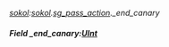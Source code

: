 _[sokol](../../modules/sokol/sokol-module.md):[sokol](../../modules/sokol/sokol-module.md).[sg\_pass\_action](../../modules/sokol/sokol-sg_pass_action.md).\_end\_canary_
##### Field \_end\_canary:[UInt](../../modules/wonkey/wonkey-types-uint.md)
